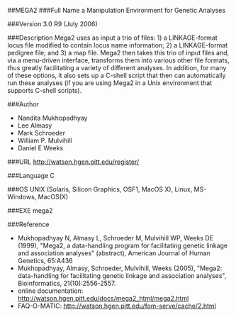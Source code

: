 ##MEGA2
###Full Name
a Manipulation Environment for Genetic Analyses

###Version
3.0 R9 (July 2006)

###Description
Mega2 uses as input a trio of files: 1) a LINKAGE-format locus file modified to contain locus name information; 2) a LINKAGE-format pedigree file; and 3) a map file. Mega2 then takes this trio of input files and, via a menu-driven interface, transforms them into various other file formats, thus greatly facilitating a variety of different analyses. In addition, for many of these options, it also sets up a C-shell script that then can automatically run these analyses (if you are using Mega2 in a Unix environment that supports C-shell scripts).

###Author
* Nandita Mukhopadhyay
* Lee Almasy
* Mark Schroeder
* William P. Mulvihill
* Daniel E Weeks

###URL
http://watson.hgen.pitt.edu/register/

###Language
C

###OS
UNIX (Solaris, Silicon Graphics, OSF1, MacOS X), Linux, MS-Windows, MacOS(X)

###EXE
mega2

###Reference
* Mukhopadhyay N, Almasy L, Schroeder M, Mulvihill WP, Weeks DE (1999), "Mega2, a data-handling program for facilitating genetic linkage and association analyses" (abstract), American Journal of Human Genetics, 65:A436
* Mukhopadhyay, Almasy, Schroeder, Mulvihill, Weeks (2005), "Mega2: data-handling for facilitating genetic linkage and association analyses", Bioinformatics, 21(10):2556-2557.
* online documentation: http://watson.hgen.pitt.edu/docs/mega2_html/mega2.html
* FAQ-O-MATIC: http://watson.hgen.pitt.edu/fom-serve/cache/2.html


